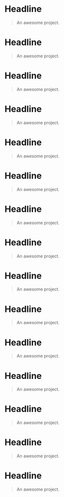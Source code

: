 # Headline

> An awesome project.

# Headline

> An awesome project.

# Headline

> An awesome project.

# Headline

> An awesome project.

# Headline

> An awesome project.


# Headline

> An awesome project.

# Headline

> An awesome project.

# Headline

> An awesome project.

# Headline

> An awesome project.

# Headline

> An awesome project.


# Headline

> An awesome project.

# Headline

> An awesome project.

# Headline

> An awesome project.

# Headline

> An awesome project.

# Headline

> An awesome project.


